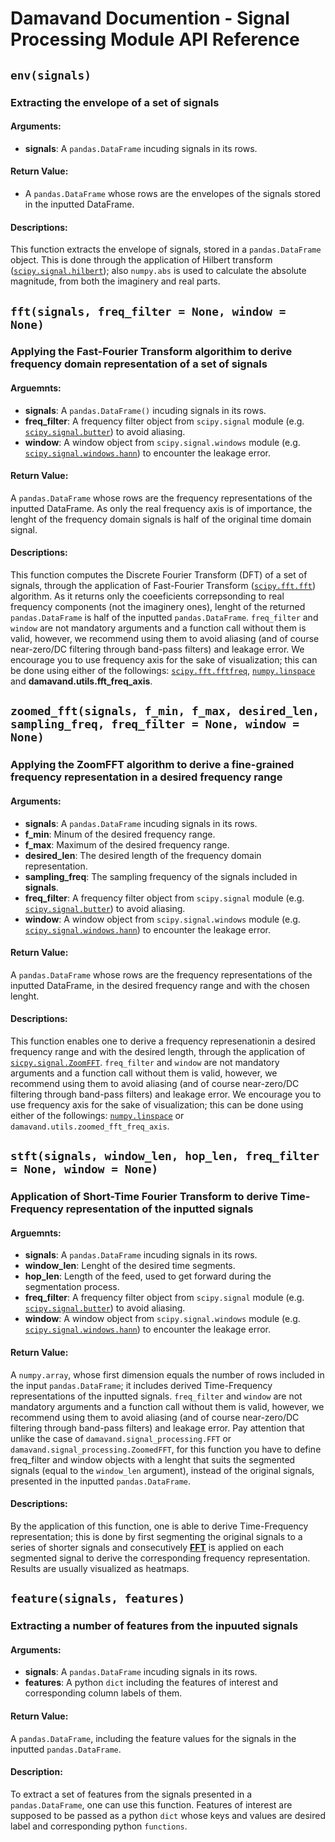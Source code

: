 # Damavand Documention - Signal Processing Module API Reference

## ```env(signals)```


### Extracting the envelope of a set of signals
  
  #### Arguments:
  - **signals**: A ```pandas.DataFrame``` incuding signals in its rows.
  
  #### Return Value:
  - A ```pandas.DataFrame``` whose rows are the envelopes of the signals stored in the inputted DataFrame.

  #### Descriptions:
  This function extracts the envelope of signals, stored in a ```pandas.DataFrame``` object. This is done through the application of Hilbert transform
  ([```scipy.signal.hilbert```](https://docs.scipy.org/doc/scipy/reference/generated/scipy.signal.hilbert.html)); also ```numpy.abs``` is used
  to calculate the absolute magnitude, from both the imaginery and real parts.


## ```fft(signals, freq_filter = None, window = None)```

### Applying the Fast-Fourier Transform algorithim to derive frequency domain representation of a set of signals
  
  #### Arguemnts:
  - **signals**: A ```pandas.DataFrame()``` incuding signals in its rows.
  - **freq_filter**:  A frequency filter object from ```scipy.signal``` module (e.g. [```scipy.signal.butter```](https://docs.scipy.org/doc/scipy-1.11.0/reference/generated/scipy.signal.butter.html#scipy.signal.butter)) to avoid aliasing.
  - **window**: A window object from ```scipy.signal.windows``` module (e.g. [```scipy.signal.windows.hann```](https://docs.scipy.org/doc/scipy-1.11.0/reference/generated/scipy.signal.windows.hann.html#scipy.signal.windows.hann)) to encounter the leakage error.
  
  #### Return Value:
  A ```pandas.DataFrame``` whose rows are the frequency representations of the inputted DataFrame. As only the real frequency axis is of importance, the lenght of the frequency domain signals is half of the original time domain signal.

  #### Descriptions:
  This function computes the Discrete Fourier Transform (DFT) of a set of signals, through the application of Fast-Fourier Transform ([```scipy.fft.fft```](https://docs.scipy.org/doc/scipy-1.11.0/reference/generated/scipy.fft.fft.html#scipy.fft.fft)) algorithm. As it returns only the coeeficients correpsonding to real frequency components (not the imaginery ones), lenght of the returned ```pandas.DataFrame``` is half of the inputted ```pandas.DataFrame```. ```freq_filter``` and ```window``` are not mandatory arguments and a function call without them is valid, however, we recommend using them to avoid aliasing (and of course near-zero/DC filtering through band-pass filters) and leakage error. We encourage you to use frequency axis for the sake of visualization; this can be done using either of the followings: [```scipy.fft.fftfreq```](https://docs.scipy.org/doc/scipy-1.11.0/reference/generated/scipy.fft.fftfreq.html#scipy.fft.fftfreq), [```numpy.linspace```](https://numpy.org/doc/stable/reference/generated/numpy.linspace.html) and **damavand.utils.fft_freq_axis**.


  ## ```zoomed_fft(signals, f_min, f_max, desired_len, sampling_freq, freq_filter = None, window = None)```

  ### Applying the ZoomFFT algorithm to derive a fine-grained frequency representation in a desired frequency range

  #### Arguments:
  - **signals**: A ```pandas.DataFrame``` incuding signals in its rows.
  - **f_min**: Minum of the desired frequency range.
  - **f_max**: Maximum of the desired frequency range.
  - **desired_len**: The desired length of the frequency domain representation.
  - **sampling_freq**: The sampling frequency of the signals included in **signals**.
  - **freq_filter**:  A frequency filter object from ```scipy.signal``` module (e.g. [```scipy.signal.butter```](https://docs.scipy.org/doc/scipy-1.11.0/reference/generated/scipy.signal.butter.html#scipy.signal.butter)) to avoid aliasing.
  - **window**: A window object from ```scipy.signal.windows``` module (e.g. [```scipy.signal.windows.hann```](https://docs.scipy.org/doc/scipy-1.11.0/reference/generated/scipy.signal.windows.hann.html#scipy.signal.windows.hann)) to encounter the leakage error.

  #### Return Value:
  A ```pandas.DataFrame``` whose rows are the frequency representations of the inputted DataFrame, in the desired frequency range and with the chosen lenght.

  #### Descriptions:
  This function enables one to derive a frequency represenationin a desired frequency range and with the desired length, through the application of [```sicpy.signal.ZoomFFT```](https://docs.scipy.org/doc/scipy-1.11.0/reference/generated/scipy.signal.ZoomFFT.html#scipy.signal.ZoomFFT). ```freq_filter``` and ```window``` are not mandatory arguments and a function call without them is valid, however, we recommend using them to avoid aliasing (and of course near-zero/DC filtering through band-pass filters) and leakage error. We encourage you to use frequency axis for the sake of visualization; this can be done using either of the followings: [```numpy.linspace```](https://numpy.org/doc/stable/reference/generated/numpy.linspace.html) or ```damavand.utils.zoomed_fft_freq_axis```.


  ## ```stft(signals, window_len, hop_len, freq_filter = None, window = None)```

  ### Application of Short-Time Fourier Transform to derive Time-Frequency representation of the inputted signals

  #### Arguemnts:
  - **signals**: A ```pandas.DataFrame``` incuding signals in its rows.
  - **window_len**: Lenght of the desired time segments.
  - **hop_len**: Length of the feed, used to get forward during the segmentation process.
  - **freq_filter**:  A frequency filter object from ```scipy.signal``` module (e.g. [```scipy.signal.butter```](https://docs.scipy.org/doc/scipy-1.11.0/reference/generated/scipy.signal.butter.html#scipy.signal.butter)) to avoid aliasing.
  - **window**: A window object from ```scipy.signal.windows``` module (e.g. [```scipy.signal.windows.hann```](https://docs.scipy.org/doc/scipy-1.11.0/reference/generated/scipy.signal.windows.hann.html#scipy.signal.windows.hann)) to encounter the leakage error.

  #### Return Value:
  A ```numpy.array```, whose first dimension equals the number of rows included in the input ```pandas.DataFrame```; it includes derived Time-Frequency representations of the inputted signals. ```freq_filter``` and ```window``` are not mandatory arguments and a function call without them is valid, however, we recommend using them to avoid aliasing (and of course near-zero/DC filtering through band-pass filters) and leakage error. Pay attention that unlike the case of ```damavand.signal_processing.FFT``` or ```damavand.signal_processing.ZoomedFFT```, for this function you have to define freq_filter and window objects with a lenght that suits the segmented signals (equal to the ```window_len``` argument), instead of the original signals, presented in the inputted ```pandas.DataFrame```.

  #### Descriptions:
  By the application of this function, one is able to derive Time-Frequency representation; this is done by first segmenting the original signals to a series of shorter signals and consecutively [**FFT**](https://docs.scipy.org/doc/scipy-1.11.0/reference/generated/scipy.fft.fft.html#scipy.fft.fft) is applied on each
  segmented signal to derive the corresponding frequency representation. Results are usually visualized as heatmaps.

## ```feature(signals, features)```

### Extracting a number of features from the inpuuted signals

#### Arguments:
- **signals**: A ```pandas.DataFrame``` incuding signals in its rows.
- **features**: A python ```dict``` including the features of interest and corresponding column labels of them.

#### Return Value:
A ```pandas.DataFrame```, including the feature values for the signals in the inputted ```pandas.DataFrame```.

#### Description:
To extract a set of features from the signals presented in a ```pandas.DataFrame```, one can use this function. Features of interest are supposed to be passed as a python ```dict``` whose keys and values are desired label and corresponding python ```functions```. 